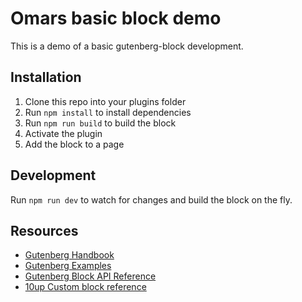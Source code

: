 # Omars basic block demo
This is a demo of a basic gutenberg-block development.

## Installation
1. Clone this repo into your plugins folder
2. Run `npm install` to install dependencies
3. Run `npm run build` to build the block
4. Activate the plugin
5. Add the block to a page

## Development
Run `npm run dev` to watch for changes and build the block on the fly.

## Resources
- [Gutenberg Handbook](https://developer.wordpress.org/block-editor/)
- [Gutenberg Examples](https://github.com/WordPress/gutenberg-examples/)
- [Gutenberg Block API Reference](https://developer.wordpress.org/block-editor/reference-guides/block-api/block/)
- [10up Custom block reference](https://gutenberg.10up.com/reference/Blocks/custom-blocks/)

